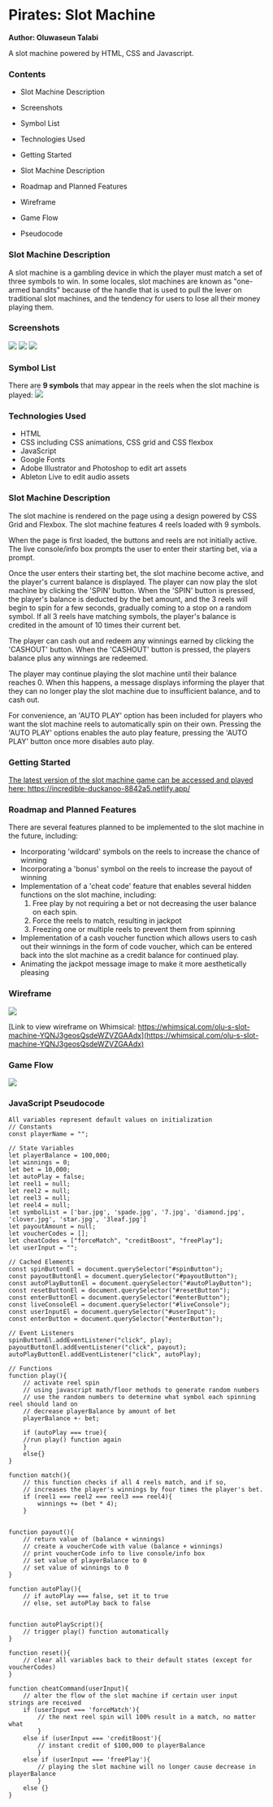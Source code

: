# Pirates: Slot Machine
**Author: Oluwaseun Talabi**

A slot machine powered by HTML, CSS and Javascript.

### Contents

- Slot Machine Description
- Screenshots
- Symbol List
- Technologies Used
- Getting Started
- Slot Machine Description
- Roadmap and Planned Features
- Wireframe
- Game Flow

- Pseudocode

### Slot Machine Description
A slot machine is a gambling device in which the player must match a set of three symbols to win. In some locales, slot machines are known as "one-armed bandits" because of the handle that is used to pull the lever on traditional slot machines, and the tendency for users to lose all their money playing them.

### Screenshots
<img src="https://hedonic.life/wp-content/uploads/2022/07/pirateslotmachine.png" />
<img src="https://hedonic.life/wp-content/uploads/2022/07/jackpotscreenshot.png" />
<img src="https://hedonic.life/wp-content/uploads/2022/07/cashoutmessage.png" />

### Symbol List
There are **9 symbols** that may appear in the reels when the slot machine is played:
<img src="https://hedonic.life/wp-content/uploads/2022/07/slot-machine-symbols-5.png" />

### Technologies Used
- HTML
- CSS including CSS animations, CSS grid and CSS flexbox
- JavaScript
- Google Fonts
- Adobe Illustrator and Photoshop to edit art assets
- Ableton Live to edit audio assets

### Slot Machine Description

The slot machine is rendered on the page using a design powered by CSS Grid and Flexbox. The slot machine features 4 reels loaded with 9 symbols.

When the page is first loaded, the buttons and reels are not initially active. The live console/info box prompts the user to enter their starting bet, via a prompt.

Once the user enters their starting bet, the slot machine become active, and the player's current balance is displayed. The player can now play the slot machine by clicking the 'SPIN' button. When the 'SPIN' button is pressed, the player's balance is deducted by the bet amount, and the 3 reels will begin to spin for a few seconds, gradually coming to a stop on a random symbol. If all 3 reels have matching symbols, the player's balance is credited in the amount of 10 times their current bet.

The player can cash out and redeem any winnings earned by clicking the 'CASHOUT' button. When the 'CASHOUT' button is pressed, the players balance plus any winnings are redeemed.

The player may continue playing the slot machine until their balance reaches 0. When this happens, a message displays informing the player that they can no longer play the slot machine due to insufficient balance, and to cash out.

For convenience, an 'AUTO PLAY' option has been included for players who want the slot machine reels to automatically spin on their own. Pressing the 'AUTO PLAY' options enables the auto play feature, pressing the 'AUTO PLAY' button once more disables auto play.

### Getting Started
[The latest version of the slot machine game can be accessed and played here: https://incredible-duckanoo-8842a5.netlify.app/ ](https://incredible-duckanoo-8842a5.netlify.app/)


### Roadmap and Planned Features
There are several features planned to be implemented to the slot machine in the future, including:

* Incorporating 'wildcard' symbols on the reels to increase the chance of winning
* Incorporating a 'bonus' symbol on the reels to increase the payout of winning
* Implementation of a 'cheat code' feature that enables several hidden functions on the slot machine, including:
    1. Free play by not requiring a bet or not decreasing the user balance on each spin.
    2. Force the reels to match, resulting in jackpot
    3. Freezing one or multiple reels to prevent them from spinning
* Implementation of a cash voucher function which allows users to cash out their winnings in the form of code voucher, which can be entered back into the slot machine as a credit balance for continued play.
* Animating the jackpot message image to make it more aesthetically pleasing

### Wireframe
<img src="https://hedonic.life/wp-content/uploads/2022/07/slot-machine-wireframe.png" />

[Link to view wireframe on Whimsical: https://whimsical.com/olu-s-slot-machine-YQNJ3geosQsdeWZVZGAAdx](https://whimsical.com/olu-s-slot-machine-YQNJ3geosQsdeWZVZGAAdx)
 
### Game Flow 
<img src="https://hedonic.life/wp-content/uploads/2022/07/Slot-Machine-Game-Flow@2x.png" />








### JavaScript Pseudocode


```
All variables represent default values on initialization
// Constants
const playerName = "";

// State Variables
let playerBalance = 100,000;
let winnings = 0;
let bet = 10,000;
let autoPlay = false;
let reel1 = null;
let reel2 = null;
let reel3 = null;
let reel4 = null;
let symbolList = ['bar.jpg', 'spade.jpg', '7.jpg', 'diamond.jpg', 'clover.jpg', 'star.jpg', '3leaf.jpg']
let payoutAmount = null;
let voucherCodes = [];
let cheatCodes = ["forceMatch", "creditBoost", "freePlay"];
let userInput = "";

// Cached Elements
const spinButtonEl = document.querySelector("#spinButton");
const payoutButtonEl = document.querySelector("#payoutButton");
const autoPlayButtonEl = document.querySelector("#autoPlayButton");
const resetButtonEl = document.querySelector("#resetButton");
const enterButtonEl = document.querySelector("#enterButton");
const liveConsoleEl = document.querySelector("#liveConsole");
const userInputEl = document.querySelector("#userInput");
const enterButton = document.querySelector("#enterButton");

// Event Listeners
spinButtonEl.addEventListener("click", play);
payoutButtonEl.addEventListener("click", payout);
autoPlayButtonEl.addEventListener("click", autoPlay);

// Functions
function play(){
	// activate reel spin
	// using javascript math/floor methods to generate random numbers
	// use the random numbers to determine what symbol each spinning reel should land on
	// decrease playerBalance by amount of bet
	playerBalance +- bet;
	
	if (autoPlay === true){
	//run play() function again
	}
	else{}
}

function match(){
	// this function checks if all 4 reels match, and if so,
	// increases the player's winnings by four times the player's bet.
	if (reel1 === reel2 === reel3 === reel4){
		winnings += (bet * 4);
	}


function payout(){
	// return value of (balance + winnings)
	// create a voucherCode with value (balance + winnings)
	// print voucherCode info to live console/info box
	// set value of playerBalance to 0
	// set value of winnings to 0
}

function autoPlay(){
	// if autoPlay === false, set it to true
	// else, set autoPlay back to false


function autoPlayScript(){
	// trigger play() function automatically
}	
	
function reset(){
	// clear all variables back to their default states (except for voucherCodes)
}

function cheatCommand(userInput){
	// alter the flow of the slot machine if certain user input strings are received
	if (userInput === 'forceMatch'){
		// the next reel spin will 100% result in a match, no matter what
		}
	else if (userInput === 'creditBoost'){
		// instant credit of $100,000 to playerBalance
		}
	else if (userInput === 'freePlay'){
		// playing the slot machine will no longer cause decrease in playerBalance
		}
	else {}
}
	

```

